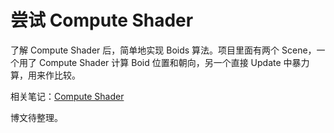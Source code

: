 # 尝试 Compute Shader

了解 Compute Shader 后，简单地实现 Boids 算法。项目里面有两个 Scene，一个用了 Compute Shader 计算 Boid 位置和朝向，另一个直接 Update 中暴力算，用来作比较。

相关笔记：[Compute Shader](https://www.notion.so/frankorz/Compute-Shader-3db3c571ec2645a6ae27efebd1522911)

博文待整理。